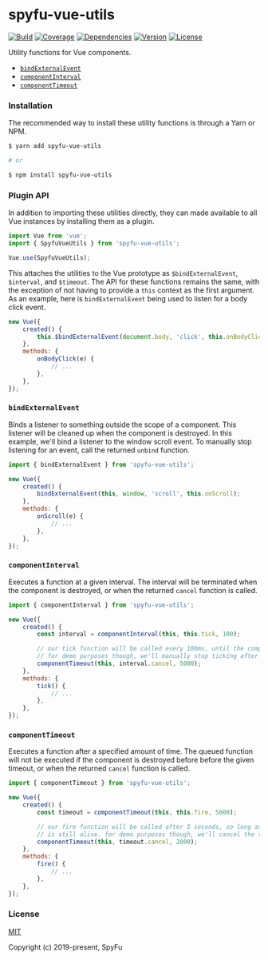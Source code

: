 # spyfu-vue-utils

[![Build](https://img.shields.io/circleci/project/github/spyfu/spyfu-vue-utils/master.svg?style=flat)](https://circleci.com/gh/spyfu/spyfu-vue-utils)
[![Coverage](https://img.shields.io/codecov/c/github/spyfu/spyfu-vue-utils.svg?style=flat)](https://codecov.io/gh/spyfu/spyfu-vue-utils)
[![Dependencies](https://img.shields.io/david/dev/spyfu/spyfu-vue-utils.svg?style=flat)](https://david-dm.org/spyfu/spyfu-vue-utils?type=dev)
[![Version](https://img.shields.io/npm/v/spyfu-vue-utils.svg?style=flat)](https://www.npmjs.com/package/spyfu-vue-utils)
[![License](https://img.shields.io/badge/license-MIT-blue.svg?style=flat)](https://github.com/spyfu/spyfu-vue-utils/blob/master/LICENSE)

Utility functions for Vue components.

- [`bindExternalEvent`](#bindexternalevent)
- [`componentInterval`](#componentinterval)
- [`componentTimeout`](#componenttimeout)

### Installation

The recommended way to install these utility functions is through a Yarn or NPM.

```bash
$ yarn add spyfu-vue-utils

# or

$ npm install spyfu-vue-utils
```

### Plugin API

In addition to importing these utilities directly, they can made available to all Vue instances by installing them as a plugin.

```js
import Vue from 'vue';
import { SpyfuVueUtils } from 'spyfu-vue-utils';

Vue.use(SpyfuVueUtils);
```

This attaches the utilities to the Vue prototype as `$bindExternalEvent`, `$interval`, and `$timeout`. The API for these functions remains the same, with the exception of not having to provide a `this` context as the first argument. As an example, here is `bindExternalEvent` being used to listen for a body click event.

```js
new Vue({
    created() {
        this.$bindExternalEvent(document.body, 'click', this.onBodyClick);
    },
    methods: {
        onBodyClick(e) {
            // ...
        },
    },
});
```

### `bindExternalEvent`

Binds a listener to something outside the scope of a component. This listener will be cleaned up when the component is destroyed. In this example, we'll bind a listener to the window scroll event. To manually stop listening for an event, call the returned `unbind` function.

```js
import { bindExternalEvent } from 'spyfu-vue-utils';

new Vue({
    created() {
        bindExternalEvent(this, window, 'scroll', this.onScroll);
    },
    methods: {
        onScroll(e) {
            // ...
        },
    },
});
```

### `componentInterval`

Executes a function at a given interval. The interval will be terminated when the component is destroyed, or when the returned `cancel` function is called.

```js
import { componentInterval } from 'spyfu-vue-utils';

new Vue({
    created() {
        const interval = componentInterval(this, this.tick, 100);

        // our tick function will be called every 100ms, until the component is destroyed.
        // for demo purposes though, we'll manually stop ticking after 5 seconds.
        componentTimeout(this, interval.cancel, 5000);
    },
    methods: {
        tick() {
            // ...
        },
    },
});
```

### `componentTimeout`

Executes a function after a specified amount of time. The queued function will not be executed if the component is destroyed before before the given timeout, or when the returned `cancel` function is called.

```js
import { componentTimeout } from 'spyfu-vue-utils';

new Vue({
    created() {
        const timeout = componentTimeout(this, this.fire, 5000);

        // our fire function will be called after 5 seconds, so long as the component instance
        // is still alive. for demo purposes though, we'll cancel the timeout after 2 seconds.
        componentTimeout(this, timeout.cancel, 2000);
    },
    methods: {
        fire() {
            // ...
        },
    },
});
```

### License

[MIT](https://github.com/spyfu/spyfu-vue-utils/blob/master/LICENSE)

Copyright (c) 2019-present, SpyFu
